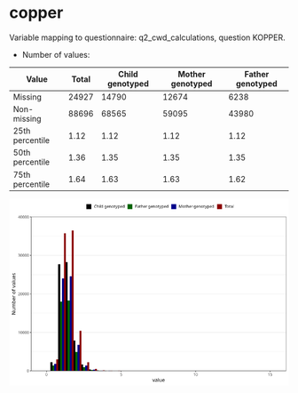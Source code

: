 # copper
Variable mapping to questionnaire: q2_cwd_calculations, question KOPPER.
- Number of values:

| Value | Total | Child genotyped | Mother genotyped | Father genotyped |
| ----- | ----- | --------------- | ---------------- | ---------------- |
| Missing | 24927 | 14790 | 12674 | 6238 |
| Non-missing | 88696 | 68565 | 59095 | 43980 |
| 25th percentile | 1.12 | 1.12 | 1.12 | 1.12 |
| 50th percentile | 1.36 | 1.35 | 1.35 | 1.35 |
| 75th percentile | 1.64 | 1.63 | 1.63 | 1.62 |



![](copper_n.png)




